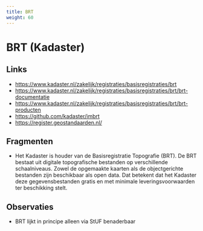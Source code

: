 ```yaml
---
title: BRT
weight: 60
---
```


# BRT (Kadaster)

## Links
- https://www.kadaster.nl/zakelijk/registraties/basisregistraties/brt
- https://www.kadaster.nl/zakelijk/registraties/basisregistraties/brt/brt-documentatie
- https://www.kadaster.nl/zakelijk/registraties/basisregistraties/brt/brt-producten
- https://github.com/kadaster/imbrt
- https://register.geostandaarden.nl/

## Fragmenten
- Het Kadaster is houder van de Basisregistratie Topografie (BRT). De BRT bestaat uit digitale topografische bestanden op verschillende schaalniveaus. Zowel de opgemaakte kaarten als de objectgerichte bestanden zijn beschikbaar als open data. Dat betekent dat het Kadaster deze gegevensbestanden gratis en met minimale leveringsvoorwaarden ter beschikking stelt.

## Observaties
- BRT lijkt in principe alleen via StUF benaderbaar
